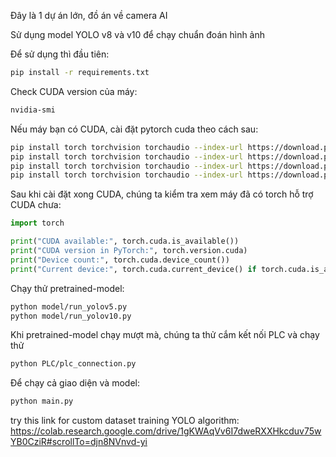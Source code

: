 Đây là 1 dự án lớn, đồ án về camera AI

Sử dụng model YOLO v8 và v10 để chạy chuẩn đoán hình ảnh

Để sử dụng thì đầu tiên:

```sh
pip install -r requirements.txt 
```

Check CUDA version của máy:

```sh
nvidia-smi
```

Nếu máy bạn có CUDA, cài đặt pytorch cuda theo cách sau:

```bash
pip install torch torchvision torchaudio --index-url https://download.pytorch.org/whl/cu121
pip install torch torchvision torchaudio --index-url https://download.pytorch.org/whl/cu118
pip install torch torchvision torchaudio --index-url https://download.pytorch.org/whl/cu124
pip install torch torchvision torchaudio --index-url https://download.pytorch.org/whl/cu128
```

Sau khi cài đặt xong CUDA, chúng ta kiểm tra xem máy đã có torch hỗ trợ CUDA chưa:

```python
import torch

print("CUDA available:", torch.cuda.is_available())
print("CUDA version in PyTorch:", torch.version.cuda)
print("Device count:", torch.cuda.device_count())
print("Current device:", torch.cuda.current_device() if torch.cuda.is_available() else "None")
```

Chạy thử pretrained-model:

```sh
python model/run_yolov5.py
python model/run_yolov10.py
```

Khi pretrained-model chạy mượt mà, chúng ta thử cắm kết nối PLC và chạy thử

```sh 
python PLC/plc_connection.py
```

Để chạy cả giao diện và model:

```sh
python main.py
```

try this link for custom dataset training YOLO algorithm: 
https://colab.research.google.com/drive/1gKWAqVv6I7dweRXXHkcduv75wYB0CziR#scrollTo=djn8NVnvd-yi

